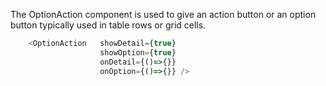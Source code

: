 The OptionAction component is used to give an action button or an option button typically used in table rows or grid cells.

```js
	<OptionAction   showDetail={true}
                    showOption={true}
                    onDetail={()=>{}}
                    onOption={()=>{}} />
```